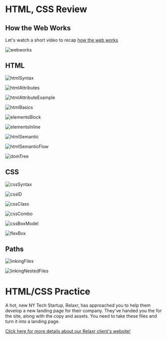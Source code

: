 # HTML, CSS Review

## How the Web Works

Let's watch a short video to recap [how the web works](https://www.youtube.com/watch?v=kBXQZMmiA4s)

![webworks](images/webWorks.png)

## HTML

![htmlSyntax](images/htmlSyntax.png)

![htmlAttributes](images/htmlAttributes.png)

![htmlAttributeExample](images/htmlAttributeExample.png)

![htmlBasics](images/htmlBasics.png)

![elementsBlock](images/elementsBlock.png)

![elementsInline](images/elementsInline.png)

![htmlSemantic](images/htmlSemantic.png)

![htmlSemanticFlow](images/htmlSemanticFlow.png)

![domTree](images/domTree.png)

## CSS

![cssSyntax](images/cssSyntax.png)

![cssID](images/cssID.png)

![cssClass](images/cssClass.png)

![cssCombo](images/cssCombo.png)

![cssBoxModel](images/cssBoxModel.png)

![flexBox](images/flexBox.png)

## Paths

![linkingFiles](images/linkingFiles.png)

![linkingNestedFiles](images/linkingNestedFiles.png)

# HTML/CSS Practice

A hot, new NY Tech Startup, Relaxr, has approached you to help them develop a new landing page for their company. They've handed you the for the site, along with the copy and assets. You need to take these files and turn it into a landing page.

[Click here for more details about our Relaxr client's website!](exercise/README.md)